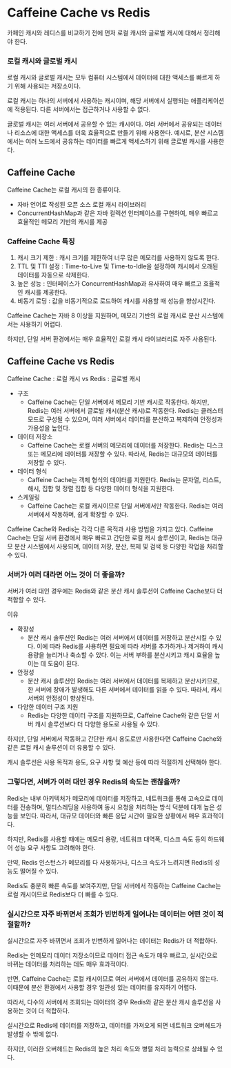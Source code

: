 # Caffeine Cache vs Redis

카페인 캐시와 레디스를 비교하기 전에 먼저 로컬 캐시와 글로벌 캐시에 대해서 정리해야 한다.

### 로컬 캐시와 글로벌 캐시

로컬 캐시와 글로벌 캐시는 모두 컴퓨터 시스템에서 데이터에 대한 액세스를 빠르게 하기 위해 사용되는 저장소이다.

로컬 캐시는 하나의 서버에서 사용하는 캐시이며, 해당 서버에서 실행되는 애플리케이션에 적용된다.
다른 서버에서는 접근하거나 사용할 수 없다.

글로벌 캐시는 여러 서버에서 공유할 수 있는 캐시이다.
여러 서버에서 공유되는 데이터나 리소스에 대한 액세스를 더욱 효율적으로 만들기 위해 사용한다.
예시로, 분산 시스템에서는 여러 노드에서 공유하는 데이터를 빠르게 액세스하기 위해 글로벌 캐시를 사용한다.

## Caffeine Cache

Caffeine Cache는 로컬 캐시의 한 종류이다.

- 자바 언어로 작성된 오픈 소스 로컬 캐시 라이브러리
- ConcurrentHashMap과 같은 자바 컬렉션 인터페이스를 구현하여, 매우 빠르고 효율적인 메모리 기반의 캐시를 제공

### Caffeine Cache 특징

1. 캐시 크기 제한 : 캐시 크기를 제한하여 너무 많은 메모리를 사용하지 않도록 한다.
2. TTL 및 TTI 설정 : Time-to-Live 및 Time-to-Idle을 설정하여 캐시에서 오래된 데이터를 자동으로 삭제한다.
3. 높은 성능 : 인터페이스가 ConcurrentHashMap과 유사하여 매우 빠르고 효율적인 캐시를 제공한다.
4. 비동기 로딩 : 값을 비동기적으로 로드하여 캐시를 사용할 때 성능을 향상시킨다.

Caffeine Cache는 자바 8 이상을 지원하며, 메모리 기반의 로컬 캐시로 분산 시스템에서는 사용하기 어렵다.

하지만, 단일 서버 환경에서는 매우 효율적인 로컬 캐시 라이브러리로 자주 사용된다.

## Caffeine Cache vs Redis

Caffeine Cache : 로컬 캐시 vs Redis : 글로벌 캐시

- 구조
  - Caffeine Cache는 단일 서버에서 메모리 기반 캐시로 작동한다.
    하지만, Redis는 여러 서버에서 글로벌 캐시(분산 캐시)로 작동한다.
    Redis는 클러스터 모드로 구성될 수 있으며, 여러 서버에서 데이터를 분산하고 복제하여 안정성과 가용성을 높인다.
- 데이터 저장소
  - Caffeine Cache는 로컬 서버의 메모리에 데이터를 저장한다.
    Redis는 디스크 또는 메모리에 데이터를 저장할 수 있다.
    따라서, Redis는 대규모의 데이터를 저장할 수 있다.
- 데이터 형식
  - Caffeine Cache는 객체 형식의 데이터를 지원한다.
    Redis는 문자열, 리스트, 해시, 집합 및 정렬 집합 등 다양한 데이터 형식을 지원한다.
- 스케일링
  - Caffeine Cache는 로컬 캐시이므로 단일 서버에서만 작동한다.
    Redis는 여러 서버에서 작동하며, 쉽게 확장할 수 있다.

Caffeine Cache와 Redis는 각각 다른 목적과 사용 방법을 가지고 있다.
Caffeine Cache는 단일 서버 환경에서 매우 빠르고 간단한 로컬 캐시 솔루션이고, Redis는 대규모 분산 시스템에서 사용되며, 데이터 저장, 분산, 복제 및 검색 등 다양한 작업을 처리할 수 있다.

### 서버가 여러 대라면 어느 것이 더 좋을까?

서버가 여러 대인 경우에는 Redis와 같은 분산 캐시 솔루션이 Caffeine Cache보다 더 적합할 수 있다.

이유

- 확장성
  - 분산 캐시 솔루션인 Redis는 여러 서버에서 데이터를 저장하고 분산시킬 수 있다.
    이에 따라 Redis를 사용하면 필요에 따라 서버를 추가하거나 제거하여 캐시 용량을 늘리거나 축소할 수 있다.
    이는 서버 부하를 분산시키고 캐시 효율을 높이는 데 도움이 된다.
- 안정성
  - 분산 캐시 솔루션인 Redis는 여러 서버에서 데이터를 복제하고 분산시키므로, 한 서버에 장애가 발생해도 다른 서버에서 데이터를 읽을 수 있다.
    따라서, 캐시 서버의 안정성이 향상된다.
- 다양한 데이터 구조 지원
  - Redis는 다양한 데이터 구조를 지원하므로, Caffeine Cache와 같은 단일 서버 캐시 솔루션보다 더 다양한 용도로 사용될 수 있다.

하지만, 단일 서버에서 작동하고 간단한 캐시 용도로만 사용한다면 Caffeine Cache와 같은 로컬 캐시 솔루션이 더 유용할 수 있다.

캐시 솔루션은 사용 목적과 용도, 요구 사항 및 예산 등에 따라 적절하게 선택해야 한다.

### 그렇다면, 서버가 여러 대인 경우 Redis의 속도는 괜찮을까?

Redis는 내부 아키텍처가 메모리에 데이터를 저장하고, 네트워크를 통해 고속으로 데이터를 전송하며, 멀티스레딩을 사용하여 동시 요청을 처리하는 방식 덕분에 대개 높은 성능을 보인다.
따라서, 대규모 데이터와 빠른 응답 시간이 필요한 상황에서 매우 효과적이다.

하지만, Redis를 사용할 때에는 메모리 용량, 네트워크 대역폭, 디스크 속도 등의 하드웨어 성능 요구 사항도 고려해야 한다.

만약, Redis 인스턴스가 메모리를 다 사용하거나, 디스크 속도가 느려지면 Redis의 성능도 떨어질 수 있다.

Redis도 충분히 빠른 속도를 보여주지만, 단일 서버에서 작동하는 Caffeine Cache는 로컬 캐시이므로 Redis보다 더 빠를 수 있다.

### 실시간으로 자주 바뀌면서 조회가 빈번하게 일어나는 데이터는 어떤 것이 적절할까?

실시간으로 자주 바뀌면서 조회가 빈번하게 일어나는 데이터는 Redis가 더 적합하다.

Redis는 인메모리 데이터 저장소이므로 데이터 접근 속도가 매우 빠르고, 실시간으로 바뀌는 데이터를 처리하는 데도 매우 효과적이다.

반면, Caffeine Cache는 로컬 캐시이므로 여러 서버에서 데이터를 공유하지 않는다.
이때문에 분산 환경에서 사용할 경우 일관성 있는 데이터를 유지하기 어렵다.

따라서, 다수의 서버에서 조회되는 데이터의 경우 Redis와 같은 분산 캐시 솔루션을 사용하는 것이 더 적합하다.

실시간으로 Redis에 데이터를 저장하고, 데이터를 가져오게 되면 네트워크 오버헤드가 발생할 수 밖에 없다.

하지만, 이러한 오버헤드는 Redis의 높은 처리 속도와 병렬 처리 능력으로 상쇄될 수 있다.

